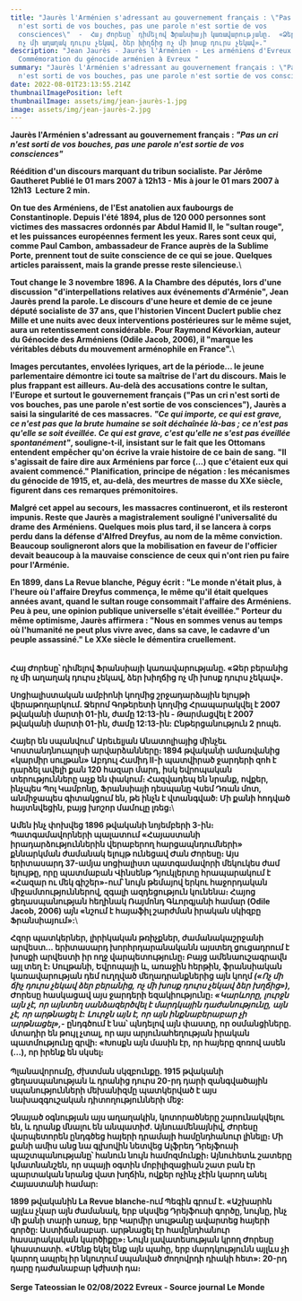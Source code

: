 ```yaml
---
title: "Jaurès l'Arménien s'adressant au gouvernement français : \"Pas un cri
  n'est sorti de vos bouches, pas une parole n'est sortie de vos
  consciences\"  -  Հայ Ժորեսը՝ դիմելով Ֆրանսիայի կառավարությանը.  «Ձեր բերանից
  ոչ մի աղաղակ դուրս չեկավ, ձեր խիղճից ոչ մի խոսք դուրս չեկավ»."
description: "Jean Jaurès - Jaurès l'Arménien - Les arméniens d'Evreux -
  Commémoration du génocide arménien à Evreux "
summary: "Jaurès l'Arménien s'adressant au gouvernement français : \"Pas un cri
  n'est sorti de vos bouches, pas une parole n'est sortie de vos consciences\""
date: 2022-08-01T23:13:55.214Z
thumbnailImagePosition: left
thumbnailImage: assets/img/jean-jaurès-1.jpg
image: assets/img/jean-jaurès-2.jpg
---
```

**Jaurès l'Arménien s'adressant au gouvernement français :
 *"Pas un cri n'est sorti de vos bouches, pas une parole n'est sortie de vos consciences"***

**Réédition d'un discours marquant du tribun socialiste.
Par Jérôme Gautheret
Publié le 01 mars 2007 à 12h13 - Mis à jour le 01 mars 2007 à 12h13 
Lecture 2 min.**

**On tue des Arméniens, de l'Est anatolien aux faubourgs de Constantinople. Depuis l'été 1894, plus de 120 000 personnes sont victimes des massacres ordonnés par Abdul Hamid II, le "sultan rouge", et les puissances européennes ferment les yeux. Rares sont ceux qui, comme Paul Cambon, ambassadeur de France auprès de la Sublime Porte, prennent tout de suite conscience de ce qui se joue. Quelques articles paraissent, mais la grande presse reste silencieuse.**\

**Tout change le 3 novembre 1896. A la Chambre des députés, lors d'une discussion "d'interpellations relatives aux événements d'Arménie", Jean Jaurès prend la parole. Le discours d'une heure et demie de ce jeune député socialiste de 37 ans, que l'historien Vincent Duclert publie chez Mille et une nuits avec deux interventions postérieures sur le même sujet, aura un retentissement considérable. Pour Raymond Kévorkian, auteur du Génocide des Arméniens (Odile Jacob, 2006), il "marque les véritables débuts du mouvement arménophile en France".**\

**Images percutantes, envolées lyriques, art de la période... le jeune parlementaire démontre ici toute sa maîtrise de l'art du discours. Mais le plus frappant est ailleurs. Au-delà des accusations contre le sultan, l'Europe et surtout le gouvernement français ("Pas un cri n'est sorti de vos bouches, pas une parole n'est sortie de vos consciences"), Jaurès a saisi la singularité de ces massacres. *"Ce qui importe, ce qui est grave, ce n'est pas que la brute humaine se soit déchaînée là-bas ; ce n'est pas qu'elle se soit éveillée. Ce qui est grave, c'est qu'elle ne s'est pas éveillée spontanément"*, souligne-t-il, insistant sur le fait que les Ottomans entendent empêcher qu'on écrive la vraie histoire de ce bain de sang. "Il s'agissait de faire dire aux Arméniens par force (...) que c'étaient eux qui avaient commencé." Planification, principe de négation : les mécanismes du génocide de 1915, et, au-delà, des meurtres de masse du XXe siècle, figurent dans ces remarques prémonitoires.**

**Malgré cet appel au secours, les massacres continueront, et ils resteront
impunis. Reste que Jaurès a magistralement souligné l'universalité du drame des Arméniens. Quelques mois plus tard, il se lancera à corps perdu dans la défense d'Alfred Dreyfus, au nom de la même conviction. Beaucoup souligneront alors que la mobilisation en faveur de l'officier devait beaucoup à la mauvaise conscience de ceux qui n'ont rien pu faire pour l'Arménie.**

**En 1899, dans La Revue blanche, Péguy écrit : "Le monde n'était plus, à l'heure où l'affaire Dreyfus commença, le même qu'il était quelques années avant, quand le sultan rouge consommait l'affaire des Arméniens. Peu à peu, une opinion publique universelle s'était éveillée." Porteur du même optimisme, Jaurès affirmera : "Nous en sommes venus au temps où l'humanité ne peut plus vivre avec, dans sa cave, le cadavre d'un peuple assassiné." Le XXe siècle le démentira cruellement.**\
\
\
**Հայ Ժորեսը՝ դիմելով Ֆրանսիայի կառավարությանը.
 «Ձեր բերանից ոչ մի աղաղակ դուրս չեկավ, ձեր խիղճից ոչ մի խոսք դուրս չեկավ».**

**Սոցիալիստական ​​ամբիոնի կողմից շրջադարձային ելույթի վերաթողարկում.
Ջերոմ Գոթերետի կողմից
Հրապարակվել է 2007 թվականի մարտի 01-ին, ժամը 12:13-ին - Թարմացվել է 2007 թվականի մարտի 01-ին, ժամը 12:13-ին:
Ընթերցանություն 2 րոպե.**

**Հայեր են սպանվում՝ Արեւելյան Անատոլիայից մինչեւ Կոստանդնուպոլսի արվարձանները։ 1894 թվականի ամառվանից «կարմիր սուլթան» Աբդուլ Համիդ II-ի պատվիրած ջարդերի զոհ է դարձել ավելի քան 120 հազար մարդ, իսկ եվրոպական տերությունները աչք են փակում։ Հազվադեպ են նրանք, ովքեր, ինչպես Պոլ Կամբոնը, Ֆրանսիայի դեսպանը Վսեմ Դռան մոտ, անմիջապես գիտակցում են, թե ինչն է վտանգված: Մի քանի հոդված հայտնվեցին, բայց խոշոր մամուլը լռեց։**\

**Ամեն ինչ փոխվեց 1896 թվականի նոյեմբերի 3-ին։ Պատգամավորների պալատում «Հայաստանի իրադարձություններին վերաբերող հարցապնդումների» քննարկման ժամանակ ելույթ ունեցավ Ժան Ժորեսը։ Այս երիտասարդ 37-ամյա սոցիալիստ պատգամավորի մեկուկես ժամ ելույթը, որը պատմաբան Վինսենթ Դյուկլերտը հրապարակում է «Հազար ու մեկ գիշեր»-ում՝ նույն թեմայով երկու հաջորդական միջամտություններով, զգալի ազդեցություն կունենա։ Հայոց ցեղասպանության հեղինակ Ռայմոնդ Գևորգյանի համար (Odile Jacob, 2006) այն «նշում է հայաֆիլ շարժման իրական սկիզբը Ֆրանսիայում»:**\

**Հզոր պատկերներ, լիրիկական թռիչքներ, ժամանակաշրջանի արվեստ... երիտասարդ խորհրդարանականն այստեղ ցուցադրում է խոսքի արվեստի իր ողջ վարպետությունը։ Բայց ամենաուշագրավն այլ տեղ է։ Սուլթանի, Եվրոպայի և, առաջին հերթին, ֆրանսիական կառավարության դեմ ուղղված մեղադրանքներից այն կողմ *(«Ոչ մի ճիչ դուրս չեկավ ձեր բերանից, ոչ մի խոսք դուրս չեկավ ձեր խղճից»),* Ժորեսը հասկացավ այս ջարդերի եզակիությունը։ *«Կարևորը, լուրջն այն չէ, որ այնտեղ սանձազերծվել է մարդկային դաժանությունը, այն չէ, որ արթնացել է: Լուրջն այն է, որ այն ինքնաբերաբար չի արթնացել»,*- ընդգծում է նա՝ պնդելով այն փաստը, որ օսմանցիները. մտադիր են թույլ չտալ, որ այս արյունահեղության իրական պատմությունը գրվի: «Խոսքն այն մասին էր, որ հայերը զոռով ասեն (...), որ իրենք են սկսել։**\
\
 **Պլանավորումը, ժխտման սկզբունքը. 1915 թվականի ցեղասպանության և դրանից դուրս 20-րդ դարի զանգվածային սպանությունների մեխանիզմը պատկերված է այս նախազգուշական դիտողությունների մեջ:**

**Չնայած օգնության այս աղաղակին, կոտորածները շարունակվելու են, և դրանք մնալու են
անպատիժ. Այնուամենայնիվ, Ժորեսը վարպետորեն ընդգծեց հայերի դրամայի համընդհանուր լինելը։ Մի քանի ամիս անց նա գլխովին նետվեց Ալֆրեդ Դրեյֆուսի պաշտպանությանը՝ հանուն նույն համոզմունքի։ Այնուհետև շատերը կմատնանշեն, որ սպայի օգտին մոբիլիզացիան շատ բան էր պարտական ​​նրանց վատ խղճին, ովքեր ոչինչ չէին կարող անել Հայաստանի համար:**

**1899 թվականին La Revue blanche-ում Պեգին գրում է. «Աշխարհն այլևս չկար այն ժամանակ, երբ սկսվեց Դրեյֆուսի գործը, նույնը, ինչ մի քանի տարի առաջ, երբ Կարմիր սուլթանը ավարտեց հայերի գործը: Աստիճանաբար. արթնացել էր համընդհանուր հասարակական կարծիքը»։ Նույն լավատեսության կրող Ժորեսը կհաստատի. «Մենք եկել ենք այն պահը, երբ մարդկությունն այլևս չի կարող ապրել իր նկուղում սպանված ժողովրդի դիակի հետ»: 20-րդ դարը դաժանաբար կժխտի դա։**
\
\
**Serge Tateossian le 02/08/2022  Evreux - Source journal Le Monde**